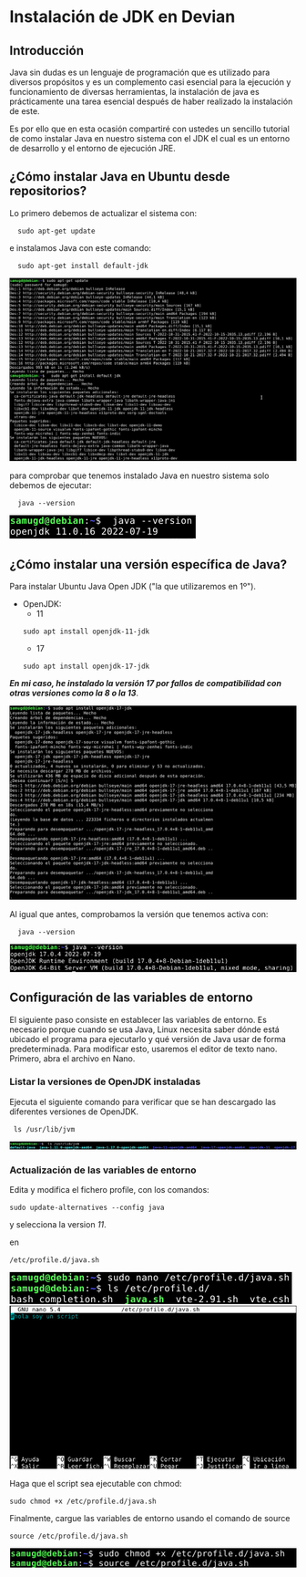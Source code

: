 # Instalación de JDK en Devian

## Introducción

Java sin dudas es un lenguaje de programación que es utilizado para diversos propósitos y es un complemento casi esencial para la ejecución y funcionamiento de diversas herramientas, la instalación de java es prácticamente una tarea esencial después de haber realizado la instalación de este.

Es por ello que en esta ocasión compartiré con ustedes un sencillo tutorial de como instalar Java en nuestro sistema con el JDK el cual es un entorno de desarrollo y el entorno de ejecución JRE.

## ¿Cómo instalar Java en Ubuntu desde repositorios?

Lo primero debemos de actualizar el sistema con:

```
  sudo apt-get update
```
e instalamos Java con este comando:

```
  sudo apt-get install default-jdk
```

<img src="https://github.com/samugd17/Entornos-de-desarrollo/blob/main/TAREAS/Tarea5/IMG/1.png">


para comprobar que tenemos instalado Java en nuestro sistema solo debemos de ejecutar:
```console
  java --version
```

<img src="https://github.com/samugd17/Entornos-de-desarrollo/blob/main/TAREAS/Tarea5/IMG/1.1.png">

</br>

## ¿Cómo instalar una versión específica de Java?

Para instalar Ubuntu Java Open JDK ("la que utilizaremos en 1º").
 - OpenJDK:
   - 11
   ```
   sudo apt install openjdk-11-jdk
   ```
    - 17
   ```
   sudo apt install openjdk-17-jdk
   ```
 _**En mi caso, he instalado la  versión 17 por fallos de compatibilidad con otras versiones como la 8 o la 13**_.
 
 <img src="https://github.com/samugd17/Entornos-de-desarrollo/blob/main/TAREAS/Tarea5/IMG/2.png">

Al igual que antes, comprobamos la versión que tenemos activa con:

```console
  java --version
```
<img src="https://github.com/samugd17/Entornos-de-desarrollo/blob/main/TAREAS/Tarea5/IMG/2.1.png">



## Configuración de las variables de entorno

 El siguiente paso consiste en establecer las variables de entorno. Es necesario porque cuando se usa Java, Linux necesita saber dónde está ubicado el programa para ejecutarlo y qué versión de Java usar de forma predeterminada. Para modificar esto, usaremos el editor de texto nano. Primero, abra el archivo en Nano.

### Listar la versiones de OpenJDK instaladas

 Ejecuta el siguiente comando para verificar que se han descargado las diferentes versiones de OpenJDK.

```console
 ls /usr/lib/jvm
```

<img src="https://github.com/samugd17/Entornos-de-desarrollo/blob/main/TAREAS/Tarea5/IMG/3.png">

### Actualización de las variables de entorno

 Edita y modifica el fichero profile, con los comandos:

```console
sudo update-alternatives --config java
```

 y selecciona la version _11_.


en

```console
/etc/profile.d/java.sh
```
<img src="https://github.com/samugd17/Entornos-de-desarrollo/blob/main/TAREAS/Tarea5/IMG/6.png">
<img src="https://github.com/samugd17/Entornos-de-desarrollo/blob/main/TAREAS/Tarea5/IMG/5.png">

Haga que el script sea ejecutable con chmod:

```console
sudo chmod +x /etc/profile.d/java.sh
```

Finalmente, cargue las variables de entorno usando el comando de source

```console
source /etc/profile.d/java.sh
```

<img src="https://github.com/samugd17/Entornos-de-desarrollo/blob/main/TAREAS/Tarea5/IMG/7.png">
